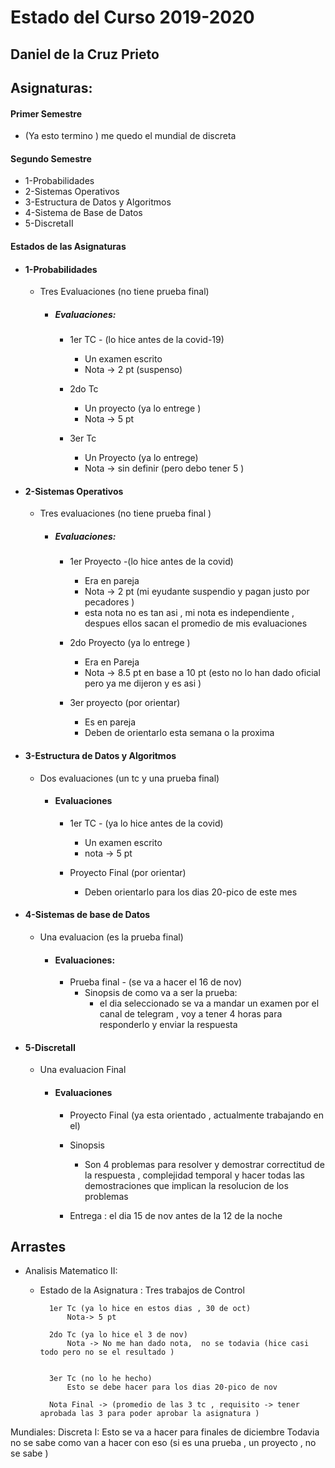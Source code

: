 # Estado del Curso 2019-2020

## Daniel de la Cruz Prieto 
  


## Asignaturas:

#### Primer Semestre

* (Ya esto termino ) me quedo el mundial  de discreta  


#### Segundo Semestre

* 1-Probabilidades
* 2-Sistemas Operativos
* 3-Estructura de Datos y Algoritmos
* 4-Sistema de Base de Datos
* 5-DiscretaII

#### Estados de las Asignaturas 
	
* #### 1-Probabilidades
    - Tres Evaluaciones (no tiene prueba final)
			
		+ #####  Evaluaciones:
			- 1er TC - (lo hice antes de la covid-19)
			    * Un examen escrito
				*  Nota -> 2 pt (suspenso)

			- 2do Tc 
				* Un proyecto (ya lo entrege )
				* Nota -> 5 pt 

			- 3er Tc
				* Un Proyecto (ya lo entrege) 
				* Nota -> sin definir (pero debo tener 5 ) 

* #### 2-Sistemas Operativos

	- Tres evaluaciones (no tiene prueba final )
		
		+ ##### Evaluaciones:
			- 1er Proyecto -(lo hice antes de la covid) 
				* Era en pareja 
				* Nota -> 2 pt  (mi eyudante suspendio y pagan justo por pecadores ) 
				* esta nota no es tan asi , mi nota es independiente , despues ellos sacan el promedio de mis evaluaciones 
			
			- 2do Proyecto (ya lo entrege ) 
				* Era en Pareja 
				* Nota -> 8.5 pt en base a 10 pt (esto no lo han dado oficial pero ya me dijeron y es asi ) 

			- 3er proyecto (por orientar)
				* Es en pareja 
				* Deben de orientarlo esta semana o la proxima 
   

* #### 3-Estructura de Datos y Algoritmos 
	- Dos evaluaciones (un tc y una prueba final) 
		
		+ #### Evaluaciones 
			- 1er TC - (ya lo hice antes de la covid) 
				* Un examen escrito 
				* nota -> 5 pt 
			
			- Proyecto Final (por orientar)
				* Deben orientarlo para los dias 20-pico de este mes 
				 

 
* #### 4-Sistemas de base de Datos 
	- Una evaluacion (es la prueba final) 

		+ #### Evaluaciones:
			- Prueba final  - (se va a hacer el 16 de nov)
			    * Sinopsis de como va a ser la prueba:
			        - el dia seleccionado se va a mandar un examen por el canal de telegram , voy a tener 4 horas para responderlo y enviar la respuesta 


* #### 5-DiscretaII
	- Una evaluacion Final

        + #### Evaluaciones  	
		    * Proyecto Final (ya esta orientado , actualmente trabajando en el)
			* Sinopsis 

			    - 	Son 4 problemas para resolver y demostrar correctitud de la respuesta , complejidad temporal y hacer todas las demostraciones que implican la resolucion de los problemas

			* Entrega : el dia 15 de nov antes de la 12 de la noche  
			


## Arrastes 

* Analisis Matematico II:
	- Estado de la Asignatura : 
			Tres trabajos de Control 

			1er Tc (ya lo hice en estos dias , 30 de oct)
				Nota-> 5 pt

			2do Tc (ya lo hice el 3 de nov)	
				Nota -> No me han dado nota,  no se todavia (hice casi todo pero no se el resultado )


			3er Tc (no lo he hecho) 
				Esto se debe hacer para los dias 20-pico de nov 

 			Nota Final -> (promedio de las 3 tc , requisito -> tener aprobada las 3 para poder aprobar la asignatura ) 


				
	

Mundiales: 
	Discreta I:
		Esto se va a hacer para finales de diciembre 
		Todavia no se sabe como van a hacer con eso (si es una prueba , un proyecto , no se sabe  ) 
	
	

 